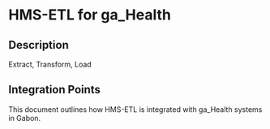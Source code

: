# HMS-ETL for ga_Health

## Description

Extract, Transform, Load

## Integration Points

This document outlines how HMS-ETL is integrated with ga_Health systems in Gabon.
